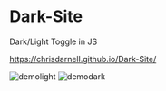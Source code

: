 # Dark-Site
Dark/Light Toggle in JS

https://chrisdarnell.github.io/Dark-Site/

![demolight](https://user-images.githubusercontent.com/22460957/123893390-ed1a3d00-d921-11eb-9c50-ceb64cf054d2.png)
![demodark](https://user-images.githubusercontent.com/22460957/123893393-ee4b6a00-d921-11eb-9555-f81af6fd9bae.png)
